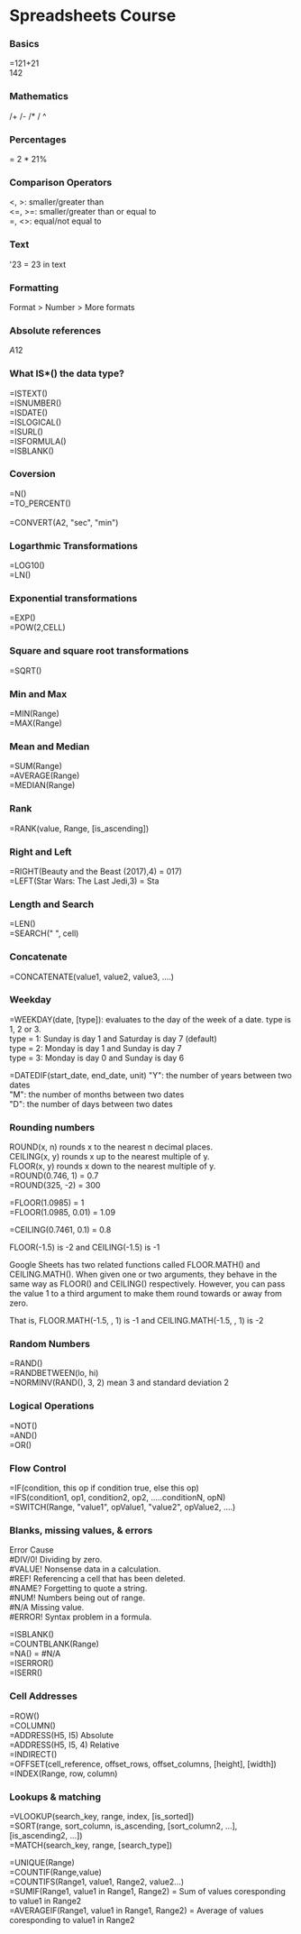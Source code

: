 # Spreadsheets Course

### Basics
=121+21<br>
142

### Mathematics
/+
/-
/*
/
^

### Percentages
= 2 * 21%<br>

### Comparison Operators
<, >: smaller/greater than<br>
<=, >=: smaller/greater than or equal to<br>
=, <>: equal/not equal to

### Text
'23 = 23 in text

### Formatting
Format > Number > More formats

### Absolute references
$A$12

### What IS*() the data type?
=ISTEXT() <br>
=ISNUMBER() <br> 
=ISDATE() <br>
=ISLOGICAL() <br>
=ISURL() <br>
=ISFORMULA() <br>
=ISBLANK() <br>

### Coversion
=N() <br>
=TO_PERCENT() <br>
 <br>
=CONVERT(A2, "sec", "min")

### Logarthmic Transformations
=LOG10() <br>
=LN() <br>

### Exponential transformations
=EXP() <br>
=POW(2,CELL) <br>

### Square and square root transformations
=SQRT() <br>

### Min and Max
=MIN(Range) <br>
=MAX(Range) <br>

### Mean and Median
=SUM(Range) <br>
=AVERAGE(Range) <br>
=MEDIAN(Range) <br>

### Rank
=RANK(value, Range, [is_ascending]) <br>

### Right and Left
=RIGHT(Beauty and the Beast (2017),4) = 017) <br>
=LEFT(Star Wars: The Last Jedi,3) = Sta <br>

### Length and Search
=LEN() <br>
=SEARCH(" ", cell) <br>

### Concatenate
=CONCATENATE(value1, value2, value3, ....) <br>

### Weekday
=WEEKDAY(date, [type]): evaluates to the day of the week of a date. type is 1, 2 or 3. <br>
type = 1: Sunday is day 1 and Saturday is day 7 (default) <br>
type = 2: Monday is day 1 and Sunday is day 7 <br>
type = 3: Monday is day 0 and Sunday is day 6 <br>

=DATEDIF(start_date, end_date, unit)
"Y": the number of years between two dates <br>
"M": the number of months between two dates <br>
"D": the number of days between two dates <br>

### Rounding numbers
ROUND(x, n) rounds x to the nearest n decimal places. <br>
CEILING(x, y) rounds x up to the nearest multiple of y. <br>
FLOOR(x, y) rounds x down to the nearest multiple of y. <br>
=ROUND(0.746, 1) = 0.7 <br>
=ROUND(325, -2) = 300 <br>

=FLOOR(1.0985) = 1 <br>
=FLOOR(1.0985, 0.01) = 1.09 <br>

=CEILING(0.7461, 0.1) = 0.8 <br>

FLOOR(-1.5) is -2 and CEILING(-1.5) is -1 <br>

Google Sheets has two related functions called FLOOR.MATH() and CEILING.MATH(). When given one or two arguments, they behave in the same way as FLOOR() and CEILING() respectively. However, you can pass the value 1 to a third argument to make them round towards or away from zero. <br>

That is, FLOOR.MATH(-1.5, , 1) is -1 and CEILING.MATH(-1.5, , 1) is -2 <br>

### Random Numbers
=RAND() <br>
=RANDBETWEEN(lo, hi) <br>
=NORMINV(RAND(), 3, 2) mean 3 and standard deviation 2 <br>

### Logical Operations
=NOT() <br>
=AND() <br>
=OR() <br>

### Flow Control
=IF(condition, this op if condition true, else this op) <br>
=IFS(condition1, op1, condition2, op2, .....conditionN, opN) <br>
=SWITCH(Range, "value1", opValue1, "value2", opValue2, ....) <br>

### Blanks, missing values, & errors
Error	Cause <br>
#DIV/0!	Dividing by zero. <br>
#VALUE!	Nonsense data in a calculation. <br>
#REF!	Referencing a cell that has been deleted. <br>
#NAME?	Forgetting to quote a string. <br>
#NUM!	Numbers being out of range. <br>
#N/A	Missing value. <br>
#ERROR!	Syntax problem in a formula. <br>

=ISBLANK() <br>
=COUNTBLANK(Range) <br>
=NA() = #N/A <br>
=ISERROR() <br>
=ISERR() <br>

### Cell Addresses
=ROW() <br>
=COLUMN() <br>
=ADDRESS(H5, I5) Absolute <br>
=ADDRESS(H5, I5, 4) Relative <br>
=INDIRECT() <br>
=OFFSET(cell_reference, offset_rows, offset_columns, [height], [width]) <br>
=INDEX(Range, row, column) <br>

### Lookups & matching
=VLOOKUP(search_key, range, index, [is_sorted]) <br>
=SORT(range, sort_column, is_ascending, [sort_column2, ...], [is_ascending2, ...]) <br>
=MATCH(search_key, range, [search_type]) <br>

=UNIQUE(Range) <br>
=COUNTIF(Range,value) <br>
=COUNTIFS(Range1, value1, Range2, value2...) <br>
=SUMIF(Range1, value1 in Range1, Range2) = Sum of values coresponding to value1 in Range2 <br>
=AVERAGEIF(Range1, value1 in Range1, Range2) = Average of values coresponding to value1 in Range2
